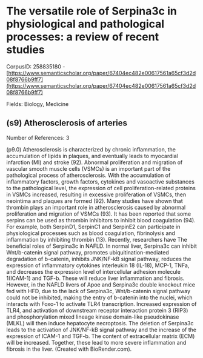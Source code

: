 # The versatile role of Serpina3c in physiological and pathological processes: a review of recent studies

CorpusID: 258835180 - [https://www.semanticscholar.org/paper/67404ec482e00617561a65cf3d2d08f8766b9ff7](https://www.semanticscholar.org/paper/67404ec482e00617561a65cf3d2d08f8766b9ff7)

Fields: Biology, Medicine

## (s9) Atherosclerosis of arteries
Number of References: 3

(p9.0) Atherosclerosis is characterized by chronic inflammation, the accumulation of lipids in plaques, and eventually leads to myocardial infarction (MI) and stroke (92). Abnormal proliferation and migration of vascular smooth muscle cells (VSMCs) is an important part of the pathological process of atherosclerosis. With the accumulation of inflammatory factors, growth factors, cytokines and vasoactive substances to the pathological level, the expression of cell proliferation-related proteins in VSMCs increased, resulting in excessive proliferation of VSMCs, then neointima and plaques are formed (92). Many studies have shown that thrombin plays an important role in atherosclerosis caused by abnormal proliferation and migration of VSMCs (93). It has been reported that some serpins can be used as thrombin inhibitors to inhibit blood coagulation (94). For example, both SerpinD1, SerpinC1 and SerpinE2 can participate in physiological processes such as blood coagulation, fibrinolysis and inflammation by inhibiting thrombin (13). Recently, researchers have The beneficial roles of Serpina3c in NAFLD. In normal liver, Serpina3c can inhibit Wnt/b-catenin signal pathway, promotes ubiquitination-mediated degradation of b-catenin, inhibits JNK/NF-kB signal pathway, reduces the expression of inflammatory cytokines interleukin 18 (IL-18), MCP-1, TNFa, and decreases the expression level of intercellular adhesion molecule 1(ICAM-1) and TGF-b. These will reduce liver inflammation and fibrosis. However, in the NAFLD livers of Apoe and Serpina3c double knockout mice fed with HFD, due to the lack of Serpina3c, Wnt/b-catenin signal pathway could not be inhibited, making the entry of b-catenin into the nuclei, which interacts with Foxo-1 to activate TLR4 transcription. Increased expression of TLR4, and activation of downstream receptor interaction protein 3 (RIP3) and phosphorylation mixed lineage kinase domain-like pseudokinase (MLKL) will then induce hepatocyte necroptosis. The deletion of Serpina3c leads to the activation of JNK/NF-kB signal pathway and the increase of the expression of ICAM-1 and TGF-b. The content of extracellular matrix (ECM) will be increased. Together, these lead to more severe inflammation and fibrosis in the liver. (Created with BioRender.com).
